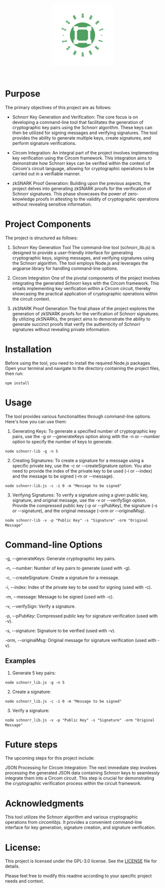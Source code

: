 <br>
<p align="center">
  <img src="./images/logo.png" width="200" height="200">
</p>
<br>


# Purpose
The primary objectives of this project are as follows:

- Schnorr Key Generation and Verification: The core focus is on developing a command-line tool that facilitates the generation of cryptographic key pairs using the Schnorr algorithm. These keys can then be utilized for signing messages and verifying signatures. The tool provides the ability to generate multiple keys, create signatures, and perform signature verifications.

- Circom Integration: An integral part of the project involves implementing key verification using the Circom framework. This integration aims to demonstrate how Schnorr keys can be verified within the context of Circom's circuit language, allowing for cryptographic operations to be carried out in a verifiable manner.

- zkSNARK Proof Generation: Building upon the previous aspects, the project delves into generating zkSNARK proofs for the verification of Schnorr signatures. This phase showcases the power of zero-knowledge proofs in attesting to the validity of cryptographic operations without revealing sensitive information.

# Project Components
The project is structured as follows:

1. Schnorr Key Generation Tool
The command-line tool (schnorr_lib.js) is designed to provide a user-friendly interface for generating cryptographic keys, signing messages, and verifying signatures using the Schnorr algorithm. The tool employs Node.js and leverages the argparse library for handling command-line options.

2. Circom Integration
One of the pivotal components of the project involves integrating the generated Schnorr keys with the Circom framework. This entails implementing key verification within a Circom circuit, thereby showcasing the practical application of cryptographic operations within the circuit context.

3. zkSNARK Proof Generation
The final phase of the project explores the generation of zkSNARK proofs for the verification of Schnorr signatures. By utilizing zkSNARKs, the project aims to demonstrate the ability to generate succinct proofs that verify the authenticity of Schnorr signatures without revealing private information.

# Installation

Before using the tool, you need to install the required Node.js packages. Open your terminal and navigate to the directory containing the project files, then run:
```
npm install
```

# Usage
The tool provides various functionalities through command-line options. Here's how you can use them:

1. Generating Keys:
To generate a specified number of cryptographic key pairs, use the -g or --generateKeys option along with the -n or --number option to specify the number of keys to generate.

```
node schnorr-lib -g -n 5
```
2. Creating Signatures: To create a signature for a message using a specific private key, use the -c or --createSignature option. You also need to provide the index of the private key to be used (-i or --index) and the message to be signed (-m or --message).

```
node schnorr-lib.js -c -i 0 -m "Message to be signed"
```
3. Verifying Signatures: To verify a signature using a given public key, signature, and original message, use the -v or --verifySign option. Provide the compressed public key (-p or --pPubKey), the signature (-s or --signature), and the original message (-orm or --originalMsg).
```
node schnorr-lib -v -p "Public Key" -s "Signature" -orm "Original Message"
```

# Command-line Options
-g, --generateKeys: Generate cryptographic key pairs.

-n, --number: Number of key pairs to generate (used with -g).

-c, --createSignature: Create a signature for a message.

-i, --index: Index of the private key to be used for signing (used with -c).

-m, --message: Message to be signed (used with -c).

-v, --verifySign: Verify a signature.

-p, --pPubKey: Compressed public key for signature verification (used with -v).

-s, --signature: Signature to be verified (used with -v).

-orm, --originalMsg: Original message for signature verification (used with -v).

## Examples

1. Generate 5 key pairs:

``` 
node schnorr_lib.js -g -n 5
```

2. Create a signature:

``` 
node schnorr_lib.js -c -i 0 -m "Message to be signed"
```

3. Verify a signature:

``` 
node schnorr_lib.js -v -p "Public Key" -s "Signature" -orm "Original Message"
```

# Future steps 
The upcoming steps for this project include:

JSON Processing for Circom Integration: The next immediate step involves processing the generated JSON data containing Schnorr keys to seamlessly integrate them into a Circom circuit. This step is crucial for demonstrating the cryptographic verification process within the circuit framework.

# Acknowledgments
This tool utilizes the Schnorr algorithm and various cryptographic operations from circomlibjs. It provides a convenient command-line interface for key generation, signature creation, and signature verification.


# License:

This project is licensed under the GPL-3.0 license. See the [LICENSE](LICENSE) file for details.

Please feel free to modify this readme according to your specific project needs and context.

